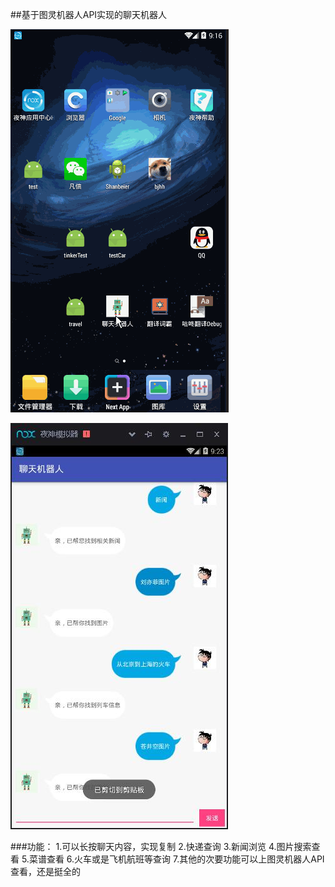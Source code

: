 
##基于图灵机器人API实现的聊天机器人

![描述](img/a.gif)

![描述](img/paste.jpg)

###功能：
	1.可以长按聊天内容，实现复制
	2.快递查询
	3.新闻浏览
	4.图片搜索查看
	5.菜谱查看
	6.火车或是飞机航班等查询
	7.其他的次要功能可以上图灵机器人API查看，还是挺全的
